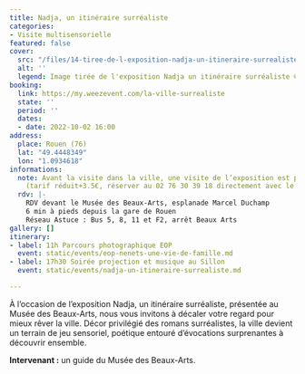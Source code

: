 ```yaml
---
title: Nadja, un itinéraire surréaliste
categories:
- Visite multisensorielle
featured: false
cover:
  src: "/files/14-tiree-de-l-exposition-nadja-un-itineraire-surrealiste-rmm.jpg"
  alt: ''
  legend: Image tirée de l'exposition Nadja un itinéraire surréaliste ©RMM
booking:
  link: https://my.weezevent.com/la-ville-surrealiste
  state: ''
  period: ''
  dates:
  - date: 2022-10-02 16:00
address:
  place: Rouen (76)
  lat: "49.4448349"
  lon: "1.0934618"
informations:
  note: Avant la visite dans la ville, une visite de l’exposition est possible à 15h
    (tarif réduit+3.5€, réserver au 02 76 30 39 18 directement avec le musée)
  rdv: |-
    RDV devant le Musée des Beaux-Arts, esplanade Marcel Duchamp
    6 min à pieds depuis la gare de Rouen
    Réseau Astuce : Bus 5, 8, 11 et F2, arrêt Beaux Arts
gallery: []
itinerary:
- label: 11h Parcours photographique EOP
  event: static/events/eop-nenets-une-vie-de-famille.md
- label: 17h30 Soirée projection et musique au Sillon
  event: static/events/nadja-un-itineraire-surrealiste.md

---
```

À l’occasion de l’exposition Nadja, un itinéraire surréaliste, présentée au Musée des Beaux-Arts, nous vous invitons à décaler votre regard pour mieux rêver la ville. Décor privilégié des romans surréalistes, la ville devient un terrain de jeu sensoriel, poétique entouré d’évocations surprenantes à découvrir ensemble.

**Intervenant :** un guide du Musée des Beaux-Arts.